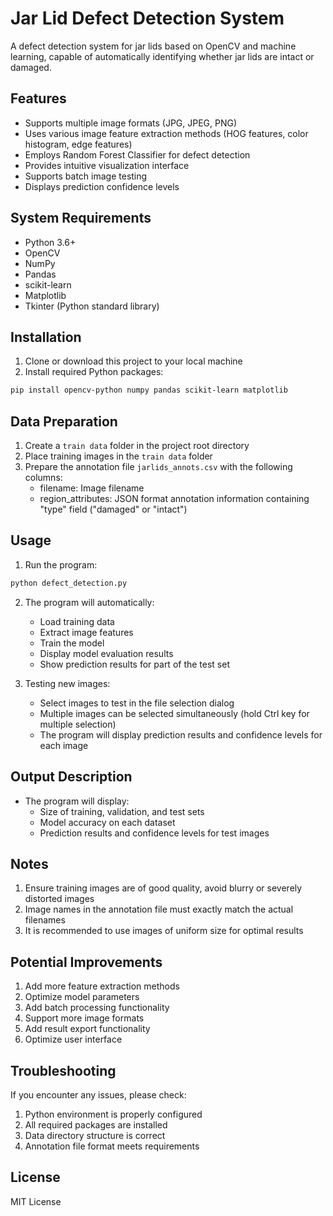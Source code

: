 # Jar Lid Defect Detection System

A defect detection system for jar lids based on OpenCV and machine learning, capable of automatically identifying whether jar lids are intact or damaged.

## Features

- Supports multiple image formats (JPG, JPEG, PNG)
- Uses various image feature extraction methods (HOG features, color histogram, edge features)
- Employs Random Forest Classifier for defect detection
- Provides intuitive visualization interface
- Supports batch image testing
- Displays prediction confidence levels

## System Requirements

- Python 3.6+
- OpenCV
- NumPy
- Pandas
- scikit-learn
- Matplotlib
- Tkinter (Python standard library)

## Installation

1. Clone or download this project to your local machine
2. Install required Python packages:
```bash
pip install opencv-python numpy pandas scikit-learn matplotlib
```

## Data Preparation

1. Create a `train data` folder in the project root directory
2. Place training images in the `train data` folder
3. Prepare the annotation file `jarlids_annots.csv` with the following columns:
   - filename: Image filename
   - region_attributes: JSON format annotation information containing "type" field ("damaged" or "intact")

## Usage

1. Run the program:
```bash
python defect_detection.py
```

2. The program will automatically:
   - Load training data
   - Extract image features
   - Train the model
   - Display model evaluation results
   - Show prediction results for part of the test set

3. Testing new images:
   - Select images to test in the file selection dialog
   - Multiple images can be selected simultaneously (hold Ctrl key for multiple selection)
   - The program will display prediction results and confidence levels for each image

## Output Description

- The program will display:
  - Size of training, validation, and test sets
  - Model accuracy on each dataset
  - Prediction results and confidence levels for test images

## Notes

1. Ensure training images are of good quality, avoid blurry or severely distorted images
2. Image names in the annotation file must exactly match the actual filenames
3. It is recommended to use images of uniform size for optimal results

## Potential Improvements

1. Add more feature extraction methods
2. Optimize model parameters
3. Add batch processing functionality
4. Support more image formats
5. Add result export functionality
6. Optimize user interface

## Troubleshooting

If you encounter any issues, please check:
1. Python environment is properly configured
2. All required packages are installed
3. Data directory structure is correct
4. Annotation file format meets requirements

## License

MIT License 
